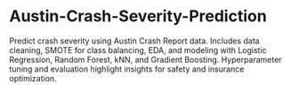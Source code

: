 # Austin-Crash-Severity-Prediction
Predict crash severity using Austin Crash Report data. Includes data cleaning, SMOTE for class balancing, EDA, and modeling with Logistic Regression, Random Forest, kNN, and Gradient Boosting. Hyperparameter tuning and evaluation highlight insights for safety and insurance optimization.
